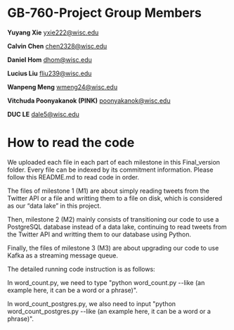 # GB-760-Project Group Members
**Yuyang Xie** yxie222@wisc.edu

**Calvin Chen** chen2328@wisc.edu

**Daniel Hom** dhom@wisc.edu

**Lucius Liu** fliu239@wisc.edu

**Wanpeng Meng** wmeng24@wisc.edu

**Vitchuda Poonyakanok (PINK)** poonyakanok@wisc.edu

**DUC LE** dale5@wisc.edu


# How to read the code

We uploaded each file in each part of each milestone in this Final_version folder. Every file can be indexed by its commitment information. Please follow this README.md to read code in order.

The files of milestone 1 (M1) are about simply reading tweets from the Twitter API or a file and writting them to a file on disk, which is considered as our “data lake” in this project.

Then, milestone 2 (M2) mainly consists of transitioning our code to use a PostgreSQL database instead of a data lake, continuing to read tweets from the Twitter API and writting them to our database using Python.

Finally, the files of milestone 3 (M3) are about upgrading our code to use Kafka as a streaming message queue.

The detailed running code instruction is as follows:

In word_count.py, we need to type "python word_count.py --like (an example here, it can be a word or a phrase)".

In word_count_postgres.py, we also need to input "python word_count_postgres.py --like (an example here, it can be a word or a phrase)".
